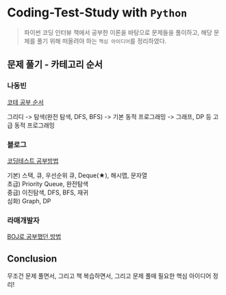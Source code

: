 # Coding-Test-Study with `Python`
> 파이썬 코딩 인터뷰 책에서 공부한 이론을 바탕으로 문제들을 풀이하고, 해당 문제를 풀기 위해 떠올려야 하는 `핵심 아이디어`를 정리하였다.  

## 문제 풀기 - 카테고리 순서  
### 나동빈
[코테 공부 순서](https://www.youtube.com/watch?v=ukkLCl9yBvE&t=581s)  

그리디 -> 탐색(완전 탐색, DFS, BFS) -> 기본 동적 프로그래밍 -> 그래프, DP 등 고급 동적 프로그래밍

### 블로그
[코딩테스트 공부방법](https://skmouse.tistory.com/entry/%EC%BD%94%EB%94%A9%ED%85%8C%EC%8A%A4%ED%8A%B8-%EA%B3%B5%EB%B6%80%EB%B0%A9%EB%B2%95)

기본) 스택, 큐, 우선순위 큐, Deque(★), 해시맵, 문자열  
초급) Priority Queue, 완전탐색  
중급) 이진탐색, DFS, BFS, 재귀  
심화) Graph, DP

### 라매개발자
[BOJ로 공부했던 방법](https://www.youtube.com/watch?v=H6z1_tnyhp0)

## Conclusion
무조건 문제 풀면서, 그리고 책 복습하면서, 그리고 문제 풀때 필요한 핵심 아이디어 정리!
